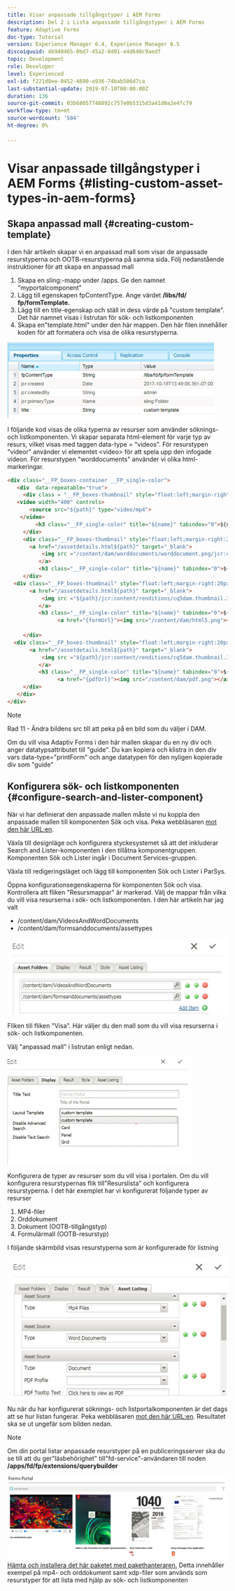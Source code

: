 ```yaml
---
title: Visar anpassade tillgångstyper i AEM Forms
description: Del 2 i Lista anpassade tillgångstyper i AEM Forms
feature: Adaptive Forms
doc-type: Tutorial
version: Experience Manager 6.4, Experience Manager 6.5
discoiquuid: 4b940465-0bd7-45a2-8d01-e4d640c9aedf
topic: Development
role: Developer
level: Experienced
exl-id: f221d8ee-0452-4690-a936-74bab506d7ca
last-substantial-update: 2019-07-10T00:00:00Z
duration: 136
source-git-commit: 03b68057748892c757e0b5315d3a41d0a2e4fc79
workflow-type: tm+mt
source-wordcount: '584'
ht-degree: 0%

---
```


# Visar anpassade tillgångstyper i AEM Forms {#listing-custom-asset-types-in-aem-forms}

## Skapa anpassad mall {#creating-custom-template}

I den här artikeln skapar vi en anpassad mall som visar de anpassade resurstyperna och OOTB-resurstyperna på samma sida. Följ nedanstående instruktioner för att skapa en anpassad mall

1. Skapa en sling:-mapp under /apps. Ge den namnet &quot;myportalcomponent&quot;
1. Lägg till egenskapen fpContentType. Ange värdet **/libs/fd/ fp/formTemplate.**
1. Lägg till en title-egenskap och ställ in dess värde på &quot;custom template&quot;. Det här namnet visas i listrutan för sök- och listkomponenten
1. Skapa en&quot;template.html&quot; under den här mappen. Den här filen innehåller koden för att formatera och visa de olika resurstyperna.

![appsfolder](assets/appsfolder_.png)

I följande kod visas de olika typerna av resurser som använder söknings- och listkomponenten. Vi skapar separata html-element för varje typ av resurs, vilket visas med taggen data-type = &quot;videos&quot;. För resurstypen &quot;videor&quot; använder vi elementet &lt;video> för att spela upp den infogade videon. För resurstypen &quot;worddocuments&quot; använder vi olika html-markeringar.

```html
<div class="__FP_boxes-container __FP_single-color">
   <div  data-repeatable="true">
     <div class = "__FP_boxes-thumbnail" style="float:left;margin-right:20px;" data-type = "videos">
   <video width="400" controls>
       <source src="${path}" type="video/mp4">
    </video>
         <h3 class="__FP_single-color" title="${name}" tabindex="0">${name}</h3>
     </div>
     <div class="__FP_boxes-thumbnail" style="float:left;margin-right:20px;" data-type = "worddocuments">
       <a href="/assetdetails.html${path}" target="_blank">
           <img src ="/content/dam/worddocuments/worddocument.png/jcr:content/renditions/cq5dam.thumbnail.319.319.png"/>
          </a>
          <h3 class="__FP_single-color" title="${name}" tabindex="0">${name}</h3>
     </div>
  <div class="__FP_boxes-thumbnail" style="float:left;margin-right:20px;" data-type = "xfaForm">
       <a href="/assetdetails.html${path}" target="_blank">
           <img src ="${path}/jcr:content/renditions/cq5dam.thumbnail.319.319.png"/>
          </a>
          <h3 class="__FP_single-color" title="${name}" tabindex="0">${name}</h3>
                <a href="{formUrl}"><img src="/content/dam/html5.png"></a><p>

     </div>
  <div class="__FP_boxes-thumbnail" style="float:left;margin-right:20px;" data-type = "printForm">
       <a href="/assetdetails.html${path}" target="_blank">
           <img src ="${path}/jcr:content/renditions/cq5dam.thumbnail.319.319.png"/>
          </a>
          <h3 class="__FP_single-color" title="${name}" tabindex="0">${name}</h3>
                <a href="{pdfUrl}"><img src="/content/dam/pdf.png"></a><p>
     </div>
   </div>
</div>
```

>[!NOTE]
>
>Rad 11 - Ändra bildens src till att peka på en bild som du väljer i DAM.
>
>Om du vill visa Adaptiv Forms i den här mallen skapar du en ny div och anger datatypsattributet till &quot;guide&quot;. Du kan kopiera och klistra in den div vars data-type=&quot;printForm&quot; och ange datatypen för den nyligen kopierade div som &quot;guide&quot;

## Konfigurera sök- och listkomponenten {#configure-search-and-lister-component}

När vi har definierat den anpassade mallen måste vi nu koppla den anpassade mallen till komponenten Sök och visa. Peka webbläsaren [&#x200B; mot den här URL:en](http://localhost:4502/editor.html/content/AemForms/CustomPortal.html).

Växla till designläge och konfigurera styckesystemet så att det inkluderar Search and Lister-komponenten i den tillåtna komponentgruppen. Komponenten Sök och Lister ingår i Document Services-gruppen.

Växla till redigeringsläget och lägg till komponenten Sök och Lister i ParSys.

Öppna konfigurationsegenskaperna för komponenten Sök och visa. Kontrollera att fliken &quot;Resursmappar&quot; är markerad. Välj de mappar från vilka du vill visa resurserna i sök- och listkomponenten. I den här artikeln har jag valt

* /content/dam/VideosAndWordDocuments
* /content/dam/formsanddocuments/assettypes

![assetfolder](assets/selectingassetfolders.png)

Fliken till fliken &quot;Visa&quot;. Här väljer du den mall som du vill visa resurserna i sök- och listkomponenten.

Välj &quot;anpassad mall&quot; i listrutan enligt nedan.

![searchandlister](assets/searchandlistercomponent.gif)

Konfigurera de typer av resurser som du vill visa i portalen. Om du vill konfigurera resurstypernas flik till&quot;Resurslista&quot; och konfigurera resurstyperna. I det här exemplet har vi konfigurerat följande typer av resurser

1. MP4-filer
1. Orddokument
1. Dokument (OOTB-tillgångstyp)
1. Formulärmall (OOTB-resurstyp)

I följande skärmbild visas resurstyperna som är konfigurerade för listning

![resurstyper](assets/assettypes.png)

Nu när du har konfigurerat söknings- och listportalkomponenten är det dags att se hur listan fungerar. Peka webbläsaren [&#x200B; mot den här URL:en](http://localhost:4502/content/AemForms/CustomPortal.html?wcmmode=disabled). Resultatet ska se ut ungefär som bilden nedan.

>[!NOTE]
>
>Om din portal listar anpassade resurstyper på en publiceringsserver ska du se till att du ger&quot;läsbehörighet&quot; till&quot;fd-service&quot;-användaren till noden **/apps/fd/fp/extensions/querybuilder**

![resurstyper](assets/assettypeslistings.png)
[Hämta och installera det här paketet med pakethanteraren.](assets/customassettypekt1.zip) Detta innehåller exempel på mp4- och orddokument samt xdp-filer som används som resurstyper för att lista med hjälp av sök- och listkomponenten
